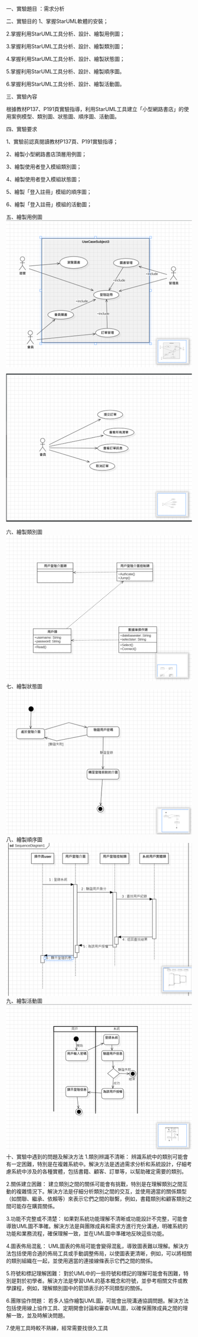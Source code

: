 一、實驗題目 ：需求分析

二、實驗目的
1、掌握StarUML軟體的安裝；

2.掌握利用StarUML工具分析、設計、繪製用例圖；

3.掌握利用StarUML工具分析、設計、繪製類別圖；

4.掌握利用StarUML工具分析、設計、繪製狀態圖；

5.掌握利用StarUML工具分析、設計、繪製順序圖。

6.掌握利用StarUML工具分析、設計、繪製活動圖。

三、實驗內容

根據教材P137、P191頁實驗指導，利用StarUML工具建立「小型網路書店」的使用案例模型、類別圖、狀態圖、順序圖、活動圖。

四、實驗要求

1、實驗前認真閱讀教材P137頁、P191實驗指導；

2、繪製小型網路書店頂層用例圖；

3、繪製使用者登入模組類別圖；

4、繪製使用者登入模組狀態圖；

5、繪製「登入註冊」模組的順序圖；

6、繪製「登入註冊」模組的活動圖；

五、繪製用例圖
![image](https://github.com/blue99999/staruml/blob/main/star%20uml%201.png)

![image](https://github.com/blue99999/staruml/blob/main/%E8%9E%A2%E5%B9%95%E6%93%B7%E5%8F%96%E7%95%AB%E9%9D%A2%202024-11-03%20122848.png)

六、繪製類別圖
![image](https://github.com/blue99999/staruml/blob/main/%E8%9E%A2%E5%B9%95%E6%93%B7%E5%8F%96%E7%95%AB%E9%9D%A2%202024-11-03%20124611.png)
七、繪製狀態圖
![image](https://github.com/blue99999/staruml/blob/main/%E8%9E%A2%E5%B9%95%E6%93%B7%E5%8F%96%E7%95%AB%E9%9D%A2%202024-11-03%20125229.png)
八、繪製順序圖
![image](https://github.com/blue99999/staruml/blob/main/%E8%9E%A2%E5%B9%95%E6%93%B7%E5%8F%96%E7%95%AB%E9%9D%A2%202024-11-03%20130137.png)
九、繪製活動圖
![image](https://github.com/blue99999/staruml/blob/main/%E8%9E%A2%E5%B9%95%E6%93%B7%E5%8F%96%E7%95%AB%E9%9D%A2%202024-11-03%20131709.png)
十、實驗中遇到的問題及解決方法 1.類別辨識不清晰： 辨識系統中的類別可能會有一定困難，特別是在複雜系統中。解決方法是透過需求分析和系統設計，仔細考慮系統中涉及的各種實體，包括書籍、顧客、訂單等，以幫助確定需要的類別。

2.關係建立困難： 建立類別之間的關係可能​​會有挑戰，特別是在理解類別之間互動的複雜情況下。解決方法是仔細分析類別之間的交互，並使用適當的關係類型（如關聯、繼承、依賴等）來表示它們之間的聯繫，例如，書籍類別和顧客類別之間可能存在購買關係。

3.功能不完整或不清楚： 如果對系統功能理解不清晰或功能設計不完整，可能會導致UML圖不準確。解決方法是與團隊成員和需求方進行充分溝通，明確系統的功能和業務流程，確保理解一致，並在UML圖中準確地反映這些功能。

4.圖表佈局混亂： UML圖表的佈局可能會變得混亂，導致圖表難以理解。解決方法包括使用合適的佈局工具或手動調整佈局，以使圖表更清晰，例如，可以將相關的類別組織在一起，並使用適當的連接線條表示它們之間的關係。

5.符號和標記理解困難： 對於UML中的一些符號和標記的理解可能會有困難，特別是對於初學者。解決方法是學習UML的基本概念和符號，並參考相關文件或教學課程，例如，理解類別圖中的箭頭表示的不同類型的關係。

6.團隊協作問題： 若多人協作繪製UML圖，可能會出現溝通協調問題。解決方法包括使用線上協作工具、定期開會討論和審查UML圖，以確保團隊成員之間的理解一致，並及時解決問題。

7.使用工具時較不熟練，經常需要找很久工具

